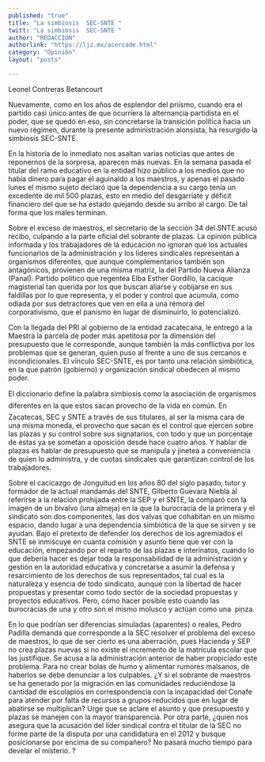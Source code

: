 ```yaml
---
published: "true"
title: "La simbiosis  SEC-SNTE "
twitt: "La simbiosis  SEC-SNTE "
author: "REDACCION"
authorlink: "https://ljz.mx/acercade.html"
category: "Opinión"
layout: "posts"

---
```



  Leonel Contreras Betancourt



Nuevamente, como en los años de esplendor del priísmo, cuando era el partido casi único antes de que ocurriera la alternancia partidista en el poder, que se quedó en eso, sin concretarse la transición política hacia un nuevo régimen, durante la presente administración alonsista, ha resurgido la simbiosis SEC-SNTE.  

  En la historia de lo inmediato nos asaltan varias noticias que antes de reponernos de la sorpresa, aparecen más nuevas. En la semana pasada el titular del ramo educativo en la entidad hizo público a los medios que no había dinero para pagar el aguinaldo a los maestros, y apenas el pasado lunes el mismo sujeto declaró que la dependencia a su cargo tenía un excedente de mil 500 plazas, esto en medio del desgarriate y déficit financiero del que se ha estado quejando desde su arribo al cargo. De tal forma que los males terminan.



  Sobre el exceso de maestros, el secretario de la sección 34 del SNTE acusó recibo, culpando a la parte oficial del sobrante de plazas. La opinión pública informada y los trabajadores de la educación no ignoran que los actuales funcionarios de la administración y los líderes sindicales representan a organismos diferentes, que aunque complementarios también son antagónicos, provienen de una misma matriz, la del Partido Nueva Alianza (Panal). Partido político que regentea Elba Esther Gordillo, la cacique magisterial tan querida por los que buscan aliarse y cobijarse en sus faldillas por lo que representa, y el poder y control que acumula, como odiada por sus detractores que ven en ella a una rémora del corporativismo, que el panismo en lugar de disminuirlo, lo potencializó.



  Con la llegada del PRI al gobierno de la entidad zacatecana, le entregó a la Maestra la parcela de poder más apetitosa por la dimensión del presupuesto que le corresponde, aunque también la más conflictiva por los problemas que se generan, quien puso al frente a uno de sus cercanos e incondicionales. El vínculo SEC-SNTE, es por tanto una relación simbiótica, en la que patrón (gobierno) y organización sindical obedecen al mismo poder.



  El diccionario define la palabra simbiosis como la asociación de organismos diferentes en la que estos sacan provecho de la vida en común. En Zacatecas, SEC y SNTE a través de sus titulares, al ser la misma cara de una misma moneda, el provecho que sacan es el control que ejercen sobre las plazas y su control sobre sus signatarios, con todo y que un porcentaje de éstas ya se sometan a oposición desde hace cuatro años. Y hablar de plazas es hablar de presupuesto que se manipula y jinetea a conveniencia de quien lo administra, y de cuotas sindicales que garantizan control de los trabajadores.



  Sobre el cacicazgo de Jonguitud en los años 80 del siglo pasado, tutor y formador de la actual mandamás del SNTE, Gilberto Guevara Niebla al referirse a la relación prohijada entre la SEP y el SNTE, la comparó con la imagen de un bivalvo (una almeja) en la que la burocracia de la primera y el sindicato son dos componentes, las dos valvas que cohabitan en un mismo espacio, dando lugar a una dependencia simbiótica de la que se sirven y se ayudan. Bajo el pretexto de defender los derechos de los agremiados el SNTE se inmiscuye en cuanta comisión y asunto tiene que ver con la educación, empezando por el reparto de las plazas e interinatos, cuando lo que debería hacer es dejar toda la responsabilidad de la administración y gestión en la autoridad educativa y concretarse a asumir la defensa y resarcimiento de los derechos de sus representados, tal cual es la naturaleza y esencia de todo sindicato, aunque con la libertad de hacer propuestas y presentar como todo sector de la sociedad propuestas y proyectos educativos. Pero, cómo hacer posible esto cuando las burocracias de una y otro son el mismo molusco y actúan como una  pinza.



  En lo que podrían ser diferencias simuladas (aparentes) o reales, Pedro Padilla demanda que corresponde a la SEC resolver el problema del exceso de maestros, lo que de ser cierto es una aberración, pues Hacienda y SEP no crea plazas nuevas si no existe el incremento de la matrícula escolar que las justifique. Se acusa a la administración anterior de haber propiciado este problema. Para no crear bolas de humo y alimentar rumores malsanos, de haberlos se debe denunciar a los culpables. ¿Y si el sobrante de maestros se ha generado por la migración en las comunidades reduciéndose la cantidad de escolapios en correspondencia con la incapacidad del Conafe para atender por falta de recursos a grupos reducidos que en lugar de abatirse se multiplican? Urge que se aclare el asunto y que presupuesto y plazas se manejen con la mayor transparencia. Por otra parte, ¿quien nos asegura que la acusación del líder sindical contra el titular de la SEC no forme parte de la disputa por una candidatura en el 2012 y busque posicionarse por encima de su compañero? No pasará mucho tiempo para develar el misterio. ?

